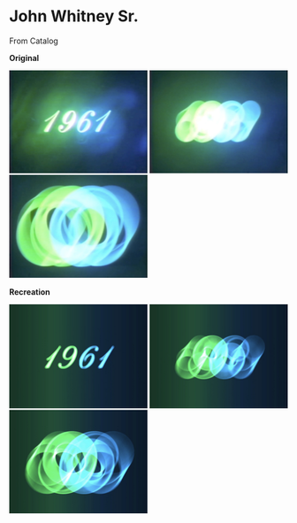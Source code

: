# John Whitney Sr.

From Catalog

**Original**

<img src="../images/rtp_2_whitney_original1.jpg" width="250" /> <img src="../images/rtp_2_whitney_original2.jpg" width="250" /> <img src="../images/rtp_2_whitney_original3.jpg" width="250" />

**Recreation**

<img src="../images/rtp_2_whitney_recreation1.jpg" width="250" /> <img src="../images/rtp_2_whitney_recreation2.jpg" width="250" /> <img src="../images/rtp_2_whitney_recreation3.jpg" width="250" />

